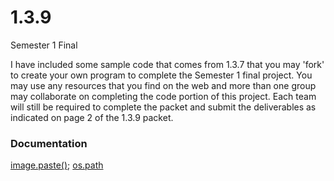 1.3.9
=====

Semester 1 Final

I have included some sample code that comes from 1.3.7 that you may 'fork' to create your own program to complete the Semester 1 final project.  You may use any resources that you find on the web and more than one group may collaborate on completing the code portion of this project.  Each team will still be required to complete the packet and submit the deliverables as indicated on page 2 of the 1.3.9 packet.

### Documentation ###

[image.paste\(\)](http://effbot.org/imagingbook/image.htm);
[os.path](http://docs.python.org/2/library/os.path.html)


    
